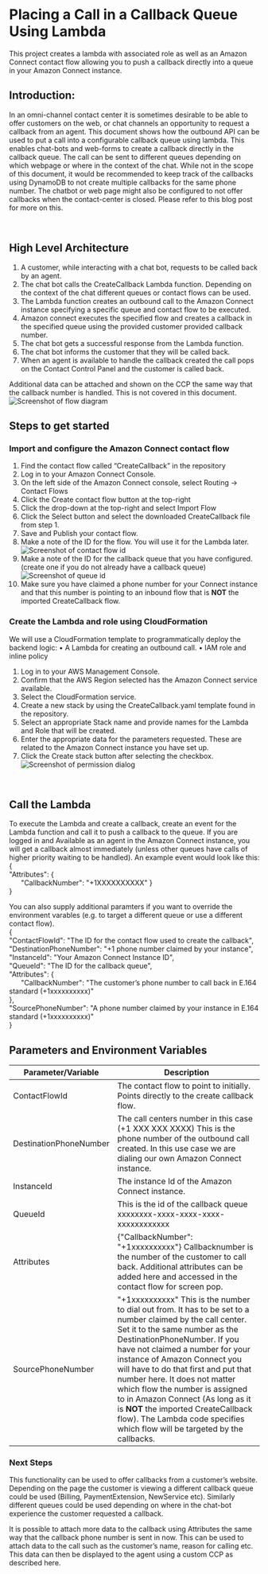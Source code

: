 # Placing a Call in a Callback Queue Using Lambda

This project creates a lambda with associated role as well as an Amazon Connect contact flow allowing you to push a callback directly into a queue in your Amazon Connect instance.


 
## Introduction: 
In an omni-channel contact center it is sometimes desirable to be able to offer customers on the web, or chat channels an opportunity to request a callback from an agent.
This document shows how the outbound API can be used to put a call into a configurable callback queue using lambda. This enables chat-bots and web-forms to create a callback directly in the callback queue. The call can be sent to different queues depending on which webpage or where in the context of the chat.
While not in the scope of this document, it would be recommended to keep track of the callbacks using DynamoDB to not create multiple callbacks for the same phone number. The chatbot or web page might also be configured to not offer callbacks when the contact-center is closed. Please refer to this blog post for more on this.

 
## High Level Architecture
1.	A customer, while interacting with a chat bot, requests to be called back by an agent.
2.	The chat bot calls the CreateCallback Lambda function. Depending on the context of the chat different queues or contact flows can be used.
3.	The Lambda function creates an outbound call to the Amazon Connect instance specifying a specific queue and contact flow to be executed.
4.	Amazon connect executes the specified flow and creates a callback in the specified queue using the provided customer provided callback number.
5.	The chat bot gets a successful response from the Lambda function.
6.	The chat bot informs the customer that they will be called back.
7.	When an agent is available to handle the callback created the call pops on the Contact Control Panel and the customer is called back.

Additional data can be attached and shown on the CCP the same way that the callback number is handled. This is not covered in this document.
![Screenshot of flow diagram](images/flowDiagram.png)
 


## Steps to get started

### Import and configure the Amazon Connect contact flow

1.	Find the contact flow called “CreateCallback” in the repository
2.	Log in to your Amazon Connect Console.
3.	On the left side of the Amazon Connect console, select Routing -> Contact Flows
4.	Click the Create contact flow button at the top-right
5.	Click the drop-down at the top-right and select Import Flow
6.	Click the Select button and select the downloaded CreateCallback file from step 1.
7.	Save and Publish your contact flow.
8.	Make a note of the ID for the flow. You will use it for the Lambda later.
![Screenshot of contact flow id](images/contactFlow.png)
9.	Make a note of the ID for the callback queue that you have configured. (create one if you do not already have a callback queue)
![Screenshot of queue id](images/queue.png)
10.	Make sure you have claimed a phone number for your Connect instance and that this number is pointing to an inbound flow that is <B>NOT</B> the imported CreateCallback flow.


### Create the Lambda and role using CloudFormation

We will use a CloudFormation template to programmatically deploy the backend logic:
•	A Lambda for creating an outbound call.
•	IAM role and inline policy

1.	Log in to your AWS Management Console.
2.	Confirm that the AWS Region selected has the Amazon Connect service available.
3.	Select the CloudFormation service.
4.	Create a new stack by using the CreateCallback.yaml template found in the repository.
5.	Select an appropriate Stack name and provide names for the Lambda and Role that will be created.
6.	Enter the appropriate data for the parameters requested. These are related to the Amazon Connect instance you have set up.
7.	Click the Create stack button after selecting the checkbox.
![Screenshot of permission dialog](images/permissions.png)

 
## Call the Lambda
To execute the Lambda and create a callback, create an event for the Lambda function and call it to push a callback to the queue. If you are logged in and Available as an agent in the Amazon Connect instance, you will get a callback almost immediately (unless other queues have calls of higher priority waiting to be handled).
An example event would look like this:
<br>{<br>
  "Attributes": {<br>
  &nbsp;&nbsp;&nbsp;&nbsp;&nbsp;&nbsp;"CallbackNumber": "+1XXXXXXXXXX"
  }<br>
}

You can also supply additional paramters if you want to override the environment varables (e.g. to target a different queue or use a different contact flow).<br>
{<br>
  "ContactFlowId": "The ID for the contact flow used to create the callback",<br>
  "DestinationPhoneNumber": "+1 phone number claimed by your instance",<br>
  "InstanceId": "Your Amazon Connect Instance ID",<br>
  "QueueId": "The ID for the callback queue",<br>
  "Attributes": {<br>
&nbsp;&nbsp;&nbsp;&nbsp;&nbsp;&nbsp;"CallbackNumber": "The customer’s phone number to call back in E.164 standard (+1xxxxxxxxxx)" <br>
  },<br>
  "SourcePhoneNumber": "A phone number claimed by your instance in E.164 standard (+1xxxxxxxxxx)"<br>
}<br>




## Parameters and Environment Variables

| Parameter/Variable | Description |
| --- | --- |
| ContactFlowId | The contact flow to point to initially. Points directly to the create callback flow.|
| DestinationPhoneNumber | The call centers number in this case (+1 XXX XXX XXXX) This is the phone number of the outbound call created. In this use case we are dialing our own Amazon Connect instance. |
| InstanceId | The instance Id of the Amazon Connect instance. |
| QueueId | This is the id of the callback queue xxxxxxxx-xxxx-xxxx-xxxx-xxxxxxxxxxxx |
| Attributes | {"CallbackNumber": "+1xxxxxxxxxx"} Callbacknumber is the number of the customer to call back. Additional attributes can be added here and accessed in the contact flow for screen pop. |
| SourcePhoneNumber | "+1xxxxxxxxxx" This is the number to dial out from. It has to be set to a number claimed by the call center. Set it to the same number as the DestinationPhoneNumber. If you have not claimed a number for your instance of Amazon Connect you will have to do that first and put that number here. It does not matter which flow the number is assigned to in Amazon Connect (As long as it is <B>NOT</B> the imported CreateCallback flow). The Lambda code specifies which flow will be targeted by the callbacks. |


### Next Steps
This functionality can be used to offer callbacks from a customer’s website. Depending on the page the customer is viewing a different callback queue could be used (Billing, PaymentExtension, NewService etc). Similarly different queues could be used depending on where in the chat-bot experience the customer requested a callback.

It is possible to attach more data to the callback using Attributes the same way that the callback phone number is sent in now. This can be used to attach data to the call such as the customer’s name, reason for calling etc. This data can then be displayed to the agent using a custom CCP as described here.

